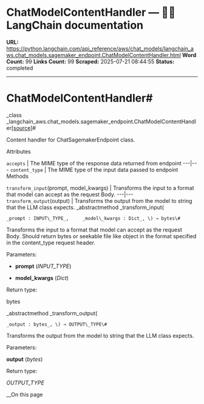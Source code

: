 # ChatModelContentHandler — 🦜🔗 LangChain  documentation

**URL:** https://python.langchain.com/api_reference/aws/chat_models/langchain_aws.chat_models.sagemaker_endpoint.ChatModelContentHandler.html
**Word Count:** 99
**Links Count:** 99
**Scraped:** 2025-07-21 08:44:55
**Status:** completed

---

# ChatModelContentHandler\#

_class _langchain\_aws.chat\_models.sagemaker\_endpoint.ChatModelContentHandler[\[source\]](https://python.langchain.com/api_reference/_modules/langchain_aws/chat_models/sagemaker_endpoint.html#ChatModelContentHandler)\#     

Content handler for ChatSagemakerEndpoint class.

Attributes

`accepts` | The MIME type of the response data returned from endpoint   ---|---   `content_type` | The MIME type of the input data passed to endpoint      Methods

`transform_input`\(prompt, model\_kwargs\) | Transforms the input to a format that model can accept as the request Body.   ---|---   `transform_output`\(output\) | Transforms the output from the model to string that the LLM class expects.      _abstractmethod _transform\_input\(

    _prompt : INPUT\_TYPE_,     _model\_kwargs : Dict_, \) → bytes\#     

Transforms the input to a format that model can accept as the request Body. Should return bytes or seekable file like object in the format specified in the content\_type request header.

Parameters:     

  * **prompt** \(_INPUT\_TYPE_\)

  * **model\_kwargs** \(_Dict_\)

Return type:     

bytes

_abstractmethod _transform\_output\(

    _output : bytes_, \) → OUTPUT\_TYPE\#     

Transforms the output from the model to string that the LLM class expects.

Parameters:     

**output** \(_bytes_\)

Return type:     

_OUTPUT\_TYPE_

__On this page